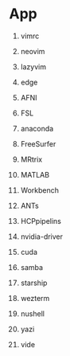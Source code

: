 # App

1. vimrc
1. neovim
1. lazyvim
1. edge

1. AFNI
1. FSL
1. anaconda
1. FreeSurfer
1. MRtrix
1. MATLAB
1. Workbench
1. ANTs
1. HCPpipelins
1. nvidia-driver
1. cuda
1. samba

1. starship
1. wezterm
1. nushell
1. yazi
1. vide
